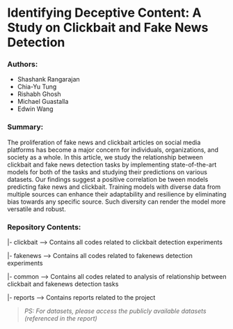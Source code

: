 # Identifying Deceptive Content: A Study on Clickbait and Fake News Detection

### Authors:
- Shashank Rangarajan
- Chia-Yu Tung
- Rishabh Ghosh
- Michael Guastalla
- Edwin Wang

### Summary:
The proliferation of fake news and clickbait articles on social media platforms has become a major concern for individuals, organizations, and society as a whole. In this article, we study the relationship between clickbait and fake news detection tasks by implementing state-of-the-art models for both of the tasks and studying their predictions on various datasets. Our findings suggest a positive correlation be tween models predicting fake news and clickbait. Training models with diverse data from multiple sources can enhance their adaptability and resilience by eliminating bias towards any specific source. Such diversity can render the model more versatile and robust.

### Repository Contents:
|- clickbait  --> Contains all codes related to clickbait detection experiments

|- fakenews   --> Contains all codes related to fakenews detection experiments

|- common     --> Contains all codes related to analysis of relationship between clickbait and fakenews detection tasks

|- reports    --> Contains reports related to the project

> *PS: For datasets, please access the publicly available datasets (referenced in the report)*
